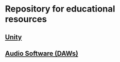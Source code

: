 # Repository for educational resources
## [Unity](unity/README.md)
## [Audio Software (DAWs)](audio-software/README.md)